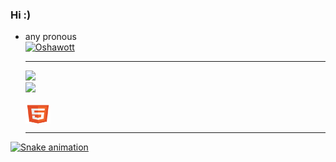 ### Hi :)
- any pronous
  <div>
    <a href="https://pokemondb.net/pokedex/oshawott"><img src="https://img.pokemondb.net/sprites/black-white-2/anim/shiny/oshawott.gif" alt="Oshawott"></a>
  </div>
  <hr>
  <div>
    <a href="https://github.com/HakuAkai">
    <img width="400" src="https://github-readme-stats.vercel.app/api?username=hakuakai&show_icons=true&theme=midnight-purple&include_all_commits=true&count_private=true"/><br>
    <img width="400" src="https://github-readme-stats.vercel.app/api/top-langs/?username=hakuakai&layout=compact&langs_count=7&theme=midnight-purple"/>
  </div>
  <div style="display: inline_block"><br>
    <img align="center" alt="HTML" height="30" width="40" src="https://raw.githubusercontent.com/devicons/devicon/master/icons/html5/html5-original.svg">
  </div>
  <hr>
![Snake animation](https://github.com/HakuAkai/rafaballerini/blob/output/github-contribution-grid-snake.svg)
